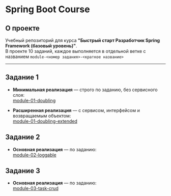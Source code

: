 # Spring Boot Course

## О проекте

Учебный репозиторий для курса **"Быстрый старт Разработчик Spring Framework (базовый уровень)"**.  
В проекте 10 заданий, каждое выполняется в отдельной ветке с названием `module-<номер задания>-<краткое название>`

---

## Задание 1

- **Минимальная реализация** — строго по заданию, без сервисного слоя:  
  [module-01-doubling](https://github.com/yasolodovnikova/spring-boot-course/tree/module-01-doubling)

- **Расширенная реализация** — с сервисом, интерфейсом и возвращаемым объектом:  
  [module-01-doubling-extended](https://github.com/yasolodovnikova/spring-boot-course/tree/module-01-doubling-extended)

## Задание 2

- **Основная реализация** — по заданию:  
  [module-02-loggable](https://github.com/yasolodovnikova/spring-boot-course/tree/module-02-loggable)

## Задание 3

- **Основная реализация** — по заданию:  
  [module-03-task-crud](https://github.com/yasolodovnikova/spring-boot-course/tree/module-03-task-crud)
